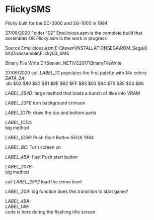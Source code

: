 # FlickySMS
Flicky built for the SC-3000 and SG-1000 in 1984

27/09/2020
Folder "02"
Emulicious.asm	is the complete build that assembles OK
Flicky.asm		is the work in progress

Source
Emulicious.asm
E:\Steven\INSTALLATIONSEGA\ROM_Sega\8-bit\Disassemble\Flicky03_SMS


Binary File Write
D:\Steven\_NET\VS2017\BinaryFileWrite


27/09/2020
call _LABEL_1C_
populates the first palette with 14x colors
_DATA_2A_:	
	.db $02 $80 $82 $81 $0E $82 $FF $83 $03 $84 $76 $85 $03 $86

_LABEL_254D_:
large method that loads a bunch of tiles into VRAM

_LABEL_23FE_
turn background crimson

_LABEL_1D79_:
draw the top and bottom parts


_LABEL_1CE4_:	
big method


_LABEL_1D59_:
Push Start Button
SEGA 1984

_LABEL_BC_:	
Turn screen on


_LABEL_4BA_:
flast Push start button


_LABEL_207B_:	
big method


call _LABEL_25F2_
load the demo level
		
		
_LABEL_209_:
big function	does this transition to start game?


_LABEL_4BA_:	
_LABEL_149_:	
code is here during the flashing title screen